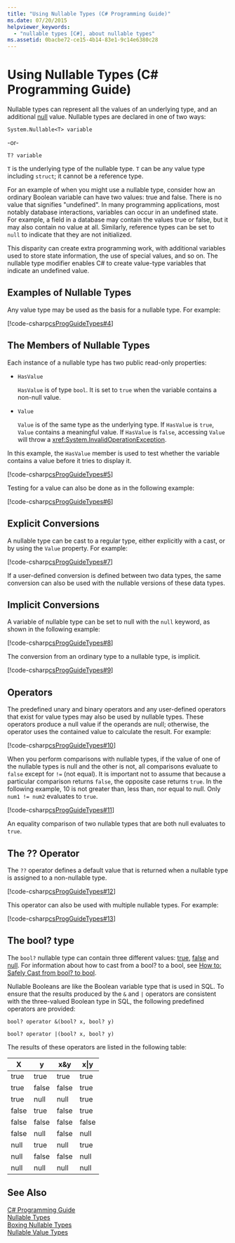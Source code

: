 ```yaml
---
title: "Using Nullable Types (C# Programming Guide)"
ms.date: 07/20/2015
helpviewer_keywords: 
  - "nullable types [C#], about nullable types"
ms.assetid: 0bacbe72-ce15-4b14-83e1-9c14e6380c28
---
```

# Using Nullable Types (C# Programming Guide)
Nullable types can represent all the values of an underlying type, and an additional [null](../../../csharp/language-reference/keywords/null.md) value. Nullable types are declared in one of two ways:  

 `System.Nullable<T> variable`  

 -or-  

 `T? variable`  

 `T` is the underlying type of the nullable type. `T` can be any value type including `struct`; it cannot be a reference type.  

 For an example of when you might use a nullable type, consider how an ordinary Boolean variable can have two values: true and false. There is no value that signifies "undefined". In many programming applications, most notably database interactions, variables can occur in an undefined state. For example, a field in a database may contain the values true or false, but it may also contain no value at all. Similarly, reference types can be set to `null` to indicate that they are not initialized.  

 This disparity can create extra programming work, with additional variables used to store state information, the use of special values, and so on. The nullable type modifier enables C# to create value-type variables that indicate an undefined value.  

## Examples of Nullable Types  
 Any value type may be used as the basis for a nullable type. For example:  

 [!code-csharp[csProgGuideTypes#4](../../../csharp/programming-guide/nullable-types/codesnippet/CSharp/using-nullable-types_1.cs)]  

## The Members of Nullable Types  
 Each instance of a nullable type has two public read-only properties:  

- `HasValue`  

   `HasValue` is of type `bool`. It is set to `true` when the variable contains a non-null value.  

- `Value`  

   `Value` is of the same type as the underlying type. If `HasValue` is `true`, `Value` contains a meaningful value. If `HasValue` is `false`, accessing `Value` will throw a <xref:System.InvalidOperationException>.  

 In this example, the `HasValue` member is used to test whether the variable contains a value before it tries to display it.  

 [!code-csharp[csProgGuideTypes#5](../../../csharp/programming-guide/nullable-types/codesnippet/CSharp/using-nullable-types_2.cs)]  

 Testing for a value can also be done as in the following example:  

 [!code-csharp[csProgGuideTypes#6](../../../csharp/programming-guide/nullable-types/codesnippet/CSharp/using-nullable-types_3.cs)]  

## Explicit Conversions  
 A nullable type can be cast to a regular type, either explicitly with a cast, or by using the `Value` property. For example:  

 [!code-csharp[csProgGuideTypes#7](../../../csharp/programming-guide/nullable-types/codesnippet/CSharp/using-nullable-types_4.cs)]  

 If a user-defined conversion is defined between two data types, the same conversion can also be used with the nullable versions of these data types.  

## Implicit Conversions  
 A variable of nullable type can be set to null with the `null` keyword, as shown in the following example:  

 [!code-csharp[csProgGuideTypes#8](../../../csharp/programming-guide/nullable-types/codesnippet/CSharp/using-nullable-types_5.cs)]  

 The conversion from an ordinary type to a nullable type, is implicit.  

 [!code-csharp[csProgGuideTypes#9](../../../csharp/programming-guide/nullable-types/codesnippet/CSharp/using-nullable-types_6.cs)]  

## Operators  
 The predefined unary and binary operators and any user-defined operators that exist for value types may also be used by nullable types. These operators produce a null value if the operands are null; otherwise, the operator uses the contained value to calculate the result. For example:  

 [!code-csharp[csProgGuideTypes#10](../../../csharp/programming-guide/nullable-types/codesnippet/CSharp/using-nullable-types_7.cs)]  

 When you perform comparisons with nullable types, if the value of one of the nullable types is null and the other is not, all comparisons evaluate to `false` except for `!=` (not equal). It is important not to assume that because a particular comparison returns `false`, the opposite case returns `true`. In the following example, 10 is not greater than, less than, nor equal to null. Only `num1 != num2` evaluates to `true`.  

 [!code-csharp[csProgGuideTypes#11](../../../csharp/programming-guide/nullable-types/codesnippet/CSharp/using-nullable-types_8.cs)]  

 An equality comparison of two nullable types that are both null evaluates to `true`.  

## The ?? Operator  
 The `??` operator defines a default value that is returned when a nullable type is assigned to a non-nullable type.  

 [!code-csharp[csProgGuideTypes#12](../../../csharp/programming-guide/nullable-types/codesnippet/CSharp/using-nullable-types_9.cs)]  

 This operator can also be used with multiple nullable types. For example:  

 [!code-csharp[csProgGuideTypes#13](../../../csharp/programming-guide/nullable-types/codesnippet/CSharp/using-nullable-types_10.cs)]  

## The bool? type  
 The `bool?` nullable type can contain three different values: [true](../../../csharp/language-reference/keywords/true.md), [false](../../../csharp/language-reference/keywords/false.md) and [null](../../../csharp/language-reference/keywords/null.md). For information about how to cast from a bool? to a bool, see [How to: Safely Cast from bool? to bool](../../../csharp/programming-guide/nullable-types/how-to-safely-cast-from-bool-to-bool.md).  

 Nullable Booleans are like the Boolean variable type that is used in SQL. To ensure that the results produced by the `&` and `|` operators are consistent with the three-valued Boolean type in SQL, the following predefined operators are provided:  

 `bool? operator &(bool? x, bool? y)`  

 `bool? operator |(bool? x, bool? y)`  

 The results of these operators are listed in the following table:  


|X|y|x&y|x&#124;y|  
|-------|-------|---------|--------------|  
|true|true|true|true|  
|true|false|false|true|  
|true|null|null|true|  
|false|true|false|true|  
|false|false|false|false|  
|false|null|false|null|  
|null|true|null|true|  
|null|false|false|null|  
|null|null|null|null|  

## See Also  
 [C# Programming Guide](../../../csharp/programming-guide/index.md)  
 [Nullable Types](../../../csharp/programming-guide/nullable-types/index.md)  
 [Boxing Nullable Types](../../../csharp/programming-guide/nullable-types/boxing-nullable-types.md)  
 [Nullable Value Types](../../../visual-basic/programming-guide/language-features/data-types/nullable-value-types.md)
